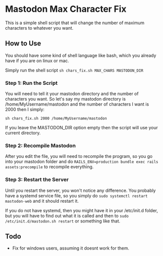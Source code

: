 # Mastodon Max Character Fix
This is a simple shell script that will change the number of maximum characters to whatever you want.

## How to Use
You should have some kind of shell language like bash, which you already have if you are on linux or mac.

Simply run the shell script `sh chars_fix.sh MAX_CHARS MASTODON_DIR`

### Step 1: Run the Script

You will need to tell it your mastodon directory and the number of characters you want. So let's say my mastodon directory is /home/MyUsername/mastodon and the number of characters I want is 2000 then I simply:

```
sh chars_fix.sh 2000 /home/MyUsername/mastodon
```

If you leave the MASTODON_DIR option empty then the script will use your current directory.

### Step 2: Recompile Mastodon
After you edit the file, you will need to recompile the program, so you go into your mastodon folder and do `RAILS_ENV=production bundle exec rails assets:precompile` to recompile everything.

### Step 3: Restart the Server
Until you restart the server, you won't notice any difference. You probably have a systemd service file, so you simply do `sudo systemctl restart mastodon-web` and it should restart it. 

If you do not have systemd, then you might have it in your /etc/init.d folder, but you will have to find out what it is called and then to `sudo /etc/init.d/mastodon.sh restart` or something like that.

## Todo
- Fix for windows users, assuming it doesnt work for them.
